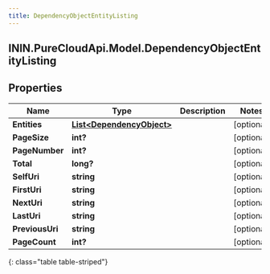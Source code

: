 ```yaml
---
title: DependencyObjectEntityListing
---
```

## ININ.PureCloudApi.Model.DependencyObjectEntityListing

## Properties

|Name | Type | Description | Notes|
|------------ | ------------- | ------------- | -------------|
| **Entities** | [**List&lt;DependencyObject&gt;**](DependencyObject.html) |  | [optional] |
| **PageSize** | **int?** |  | [optional] |
| **PageNumber** | **int?** |  | [optional] |
| **Total** | **long?** |  | [optional] |
| **SelfUri** | **string** |  | [optional] |
| **FirstUri** | **string** |  | [optional] |
| **NextUri** | **string** |  | [optional] |
| **LastUri** | **string** |  | [optional] |
| **PreviousUri** | **string** |  | [optional] |
| **PageCount** | **int?** |  | [optional] |
{: class="table table-striped"}


